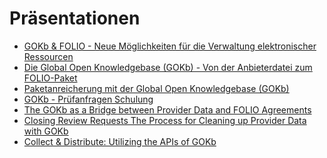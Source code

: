 # Präsentationen

- [GOKb & FOLIO - Neue Möglichkeiten für die Verwaltung elektronischer Ressourcen](https://opus4.kobv.de/opus4-bib-info/frontdoor/index/index/docId/18479)
- [Die Global Open Knowledgebase (GOKb) - Von der Anbieterdatei zum 
FOLIO-Paket](https://opus4.kobv.de/opus4-bib-info/frontdoor/index/index/docId/18011)
- [Paketanreicherung mit der Global Open Knowledgebase 
(GOKb)](https://opus4.kobv.de/opus4-bib-info/frontdoor/index/index/docId/18029)
- [GOKb - Prüfanfragen Schulung](assets/GOKb-Review-Request-Training-2023.de.pdf)
- [The GOKb as a Bridge between Provider Data and FOLIO Agreements](assets/WOLFcon-2022-Presentation-GOKb-as-a-Bridge.pdf)
- [Closing Review Requests The Process for Cleaning up Provider Data with GOKb](assets/WOLFcon-2022-Presentation-Review-Requests.pdf)
- [Collect & Distribute: Utilizing the APIs of GOKb](assets/WOLFcon-2022-Presentation-Collect-and-Distribute.pdf)
